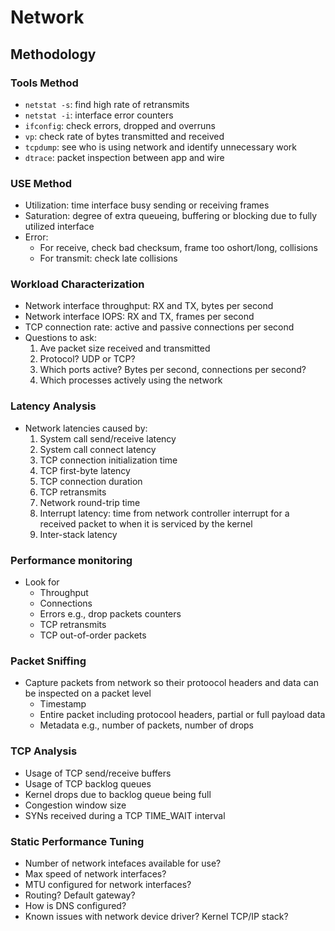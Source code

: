 # Network

## Methodology

### Tools Method

- `netstat -s`: find high rate of retransmits
- `netstat -i`: interface error counters
- `ifconfig`: check errors, dropped and overruns
- `vp`: check rate of bytes transmitted and received
- `tcpdump`: see who is using network and identify unnecessary work
- `dtrace`: packet inspection between app and wire

### USE Method

- Utilization: time interface busy sending or receiving frames
- Saturation: degree of extra queueing, buffering or blocking due to fully utilized interface
- Error:
    * For receive, check bad checksum, frame too oshort/long, collisions
    * For transmit: check late collisions

### Workload Characterization

- Network interface throughput: RX and TX, bytes per second
- Network interface IOPS: RX and TX, frames per second
- TCP connection rate: active and passive connections per second
- Questions to ask:
    1. Ave packet size received and transmitted
    2. Protocol? UDP or TCP?
    3. Which ports active? Bytes per second, connections per second?
    4. Which processes actively using the network

### Latency Analysis

- Network latencies caused by:
    1. System call send/receive latency
    2. System call connect latency
    3. TCP connection initialization time
    4. TCP first-byte latency
    5. TCP connection duration
    6. TCP retransmits
    7. Network round-trip time
    8. Interrupt latency: time from network controller interrupt for a received packet to when it is serviced by the kernel
    9. Inter-stack latency

### Performance monitoring

- Look for
    * Throughput
    * Connections
    * Errors e.g., drop packets counters
    * TCP retransmits
    * TCP out-of-order packets

### Packet Sniffing

- Capture packets from network so their protoocol headers and data can be inspected on a packet level
    * Timestamp
    * Entire packet including protocool headers, partial or full payload data
    * Metadata e.g., number of packets, number of drops

### TCP Analysis

- Usage of TCP send/receive buffers
- Usage of TCP backlog queues
- Kernel drops due to backlog queue being full
- Congestion window size
- SYNs received during a TCP TIME_WAIT interval


### Static Performance Tuning

- Number of network intefaces available for use?
- Max speed of network interfaces?
- MTU configured for network interfaces?
- Routing? Default gateway?
- How is DNS configured?
- Known issues with network device driver? Kernel TCP/IP stack?

